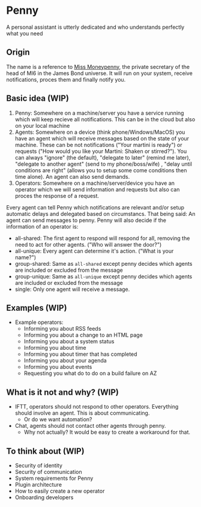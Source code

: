 # Penny
A personal assistant is utterly dedicated and who understands perfectly what you need

## Origin
The name is a reference to [Miss Moneypenny](https://en.wikipedia.org/wiki/Miss_Moneypenny), the private secretary of the head of MI6 in the James Bond universe.
It will run on your system, receive notifications, proces them and finally notify you.

## Basic idea (WIP)
1. Penny: Somewhere on a machine/server you have a service running which will keep recieve all notifications. This can be in the cloud but also on your local machine
2. Agents: Somewhere on a device (think phone/Windows/MacOS) you have an agent which will receive messages based on the state of your machine. These can be not notifications ("Your martini is ready") or requests ("How would you like your Martini: Shaken or stirred?"). You can always "ignore" (the default), "delegate to later" (remind me later), "delegate to another agent" (send to my phone/boss/wife) , "delay until conditions are right" (allows you to setup some come conditions then time alone). An agent can also send demands.
3. Operators: Somewhere on a machine/server/device you have an operator which we will send information and requests but also can proces the response of a request.

Every agent can tell Penny which notifications are relevant and/or setup automatic delays and delegated based on circumstancs. That being said: An agent can send messages to penny.
Penny will also decide if the information of an operator is:
- all-shared: The first agent to respond will respond for all, removing the need to act for other agents. ("Who will answer the door?")
- all-unique: Every agent can determine it's action. ("What is your name?")
- group-shared: Same as `all-shared` except penny decides which agents are included or excluded from the message
- group-unique: Same as `all-unique` except penny decides which agents are included or excluded from the message
- single: Only one agent will receive a message.

## Examples (WIP)
- Example operators:
  - Informing you about RSS feeds
  - Informing you about a change to an HTML page
  - Informing you about a system status
  - Informing you about time
  - Informing you about timer that has completed
  - Informing you about your agenda
  - Informing you about events
  - Requesting you what do to do on a build failure on AZ
 
## What is it not and why? (WIP)
- IFTT, operators should not respond to other operators. Everything should involve an agent. This is about communicating.
  - Or do we want automation?
- Chat, agents should not contact other agents through penny.
  - Why not actually? It would be easy to create a workaround for that.
  
## To think about (WIP)
- Security of identity
- Security of communication
- System requirements for Penny
- Plugin architecture
- How to easily create a new operator
- Onboarding developers
